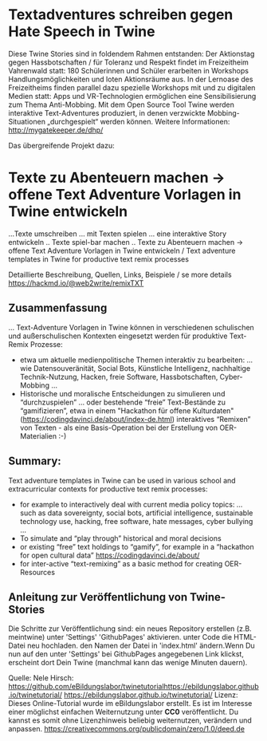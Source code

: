 # Textadventures schreiben gegen Hate Speech in Twine
Diese Twine Stories sind in foldendem Rahmen entstanden:
Der Aktionstag gegen Hassbotschaften / für Toleranz und Respekt findet im Freizeitheim Vahrenwald statt: 180 Schülerinnen und Schüler erarbeiten in Workshops Handlungsmöglichkeiten und loten Aktionsräume aus.
In der Lernoase des Freizeitheims finden parallel dazu spezielle Workshops mit und zu digitalen Medien statt: Apps und VR-Technologien ermöglichen eine Sensibilisierung zum Thema Anti-Mobbing. Mit dem Open Source Tool Twine werden interaktive Text-Adventures produziert, in denen verzwickte Mobbing-Situationen „durchgespielt“ werden können.
Weitere Informationen:
http://mygatekeeper.de/dhp/

Das übergreifende Projekt dazu:

# Texte zu Abenteuern machen -> offene Text Adventure Vorlagen in Twine entwickeln
...Texte umschreiben ... mit Texten spielen ... eine interaktive Story entwickeln .. Texte spiel-bar machen ..
Texte zu Abenteuern machen -> offene Text Adventure Vorlagen in Twine entwickeln /  Text adventure templates in Twine for productive text remix processes

Detaillierte Beschreibung, Quellen, Links, Beispiele / se more details
https://hackmd.io/@web2write/remixTXT

## Zusammenfassung
… Text-Adventure Vorlagen in Twine können in verschiedenen schulischen und außerschulischen Kontexten eingesetzt werden für produktive Text-Remix Prozesse:
- etwa um aktuelle medienpolitische Themen interaktiv zu bearbeiten: … wie Datensouveränität, Social Bots, Künstliche Intelligenz, nachhaltige Technik-Nutzung, Hacken, freie Software, Hassbotschaften, Cyber-Mobbing …
- Historische und moralische Entscheidungen zu simulieren und “durchzuspielen”
… oder bestehende “freie” Text-Bestände zu “gamifizieren”, etwa in einem "Hackathon für offene Kulturdaten"
(https://codingdavinci.de/about/index-de.html)
interaktives “Remixen” von Texten - als eine Basis-Operation bei der Erstellung von OER-Materialien :-)

## Summary:
Text adventure templates in Twine can be used in various school and extracurricular contexts for productive text remix processes:

- for example to interactively deal with current media policy topics: … such as data sovereignty, social bots, artificial intelligence, sustainable technology use, hacking, free software, hate messages, cyber bullying …
- To simulate and “play through” historical and moral decisions
- or existing “free” text holdings to “gamify”, for example in a “hackathon for open cultural data” https://codingdavinci.de/about/
- for inter-active “text-remixing” as a basic method for creating OER-Resources


## Anleitung zur Veröffentlichung von Twine-Stories
Die Schritte zur Veröffentlichung sind:
ein neues Repository erstellen (z.B. meintwine)
unter 'Settings' 'GithubPages' aktivieren.
unter Code die HTML-Datei neu hochladen.
den Namen der Datei in 'index.html' ändern.Wenn Du nun auf den unter 'Settings' bei GithubPages angegebenen Link klickst, erscheint dort Dein Twine (manchmal kann das wenige Minuten dauern).

Quelle: 
Nele Hirsch: https://github.com/eBildungslabor/twinetutorialhttps://ebildungslabor.github.io/twinetutorial/
https://ebildungslabor.github.io/twinetutorial/
Lizenz: Dieses Online-Tutorial wurde im eBildungslabor erstellt. Es ist im Interesse einer möglichst einfachen Weiternutzung unter **CC0** veröffentlicht. Du kannst es somit ohne Lizenzhinweis beliebig weiternutzen, verändern und anpassen.
https://creativecommons.org/publicdomain/zero/1.0/deed.de
